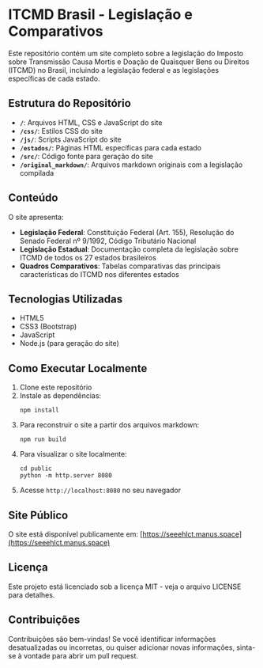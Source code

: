 # ITCMD Brasil - Legislação e Comparativos

Este repositório contém um site completo sobre a legislação do Imposto sobre Transmissão Causa Mortis e Doação de Quaisquer Bens ou Direitos (ITCMD) no Brasil, incluindo a legislação federal e as legislações específicas de cada estado.

## Estrutura do Repositório

- **`/`**: Arquivos HTML, CSS e JavaScript do site
- **`/css/`**: Estilos CSS do site
- **`/js/`**: Scripts JavaScript do site
- **`/estados/`**: Páginas HTML específicas para cada estado
- **`/src/`**: Código fonte para geração do site
- **`/original_markdown/`**: Arquivos markdown originais com a legislação compilada

## Conteúdo

O site apresenta:

- **Legislação Federal**: Constituição Federal (Art. 155), Resolução do Senado Federal nº 9/1992, Código Tributário Nacional
- **Legislação Estadual**: Documentação completa da legislação sobre ITCMD de todos os 27 estados brasileiros
- **Quadros Comparativos**: Tabelas comparativas das principais características do ITCMD nos diferentes estados

## Tecnologias Utilizadas

- HTML5
- CSS3 (Bootstrap)
- JavaScript
- Node.js (para geração do site)

## Como Executar Localmente

1. Clone este repositório
2. Instale as dependências:
   ```
   npm install
   ```
3. Para reconstruir o site a partir dos arquivos markdown:
   ```
   npm run build
   ```
4. Para visualizar o site localmente:
   ```
   cd public
   python -m http.server 8080
   ```
5. Acesse `http://localhost:8080` no seu navegador

## Site Público

O site está disponível publicamente em: [https://seeehlct.manus.space](https://seeehlct.manus.space)

## Licença

Este projeto está licenciado sob a licença MIT - veja o arquivo LICENSE para detalhes.

## Contribuições

Contribuições são bem-vindas! Se você identificar informações desatualizadas ou incorretas, ou quiser adicionar novas informações, sinta-se à vontade para abrir um pull request.
